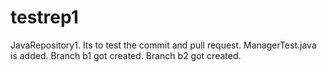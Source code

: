 # testrep1
JavaRepository1.
Its to test the commit and pull request.
ManagerTest.java is added.
Branch b1 got created.
Branch b2 got created.
